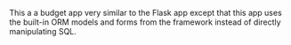 This a a budget app very similar to the Flask app except that this app uses the 
built-in ORM models and forms from the framework instead of directly manipulating
SQL.
